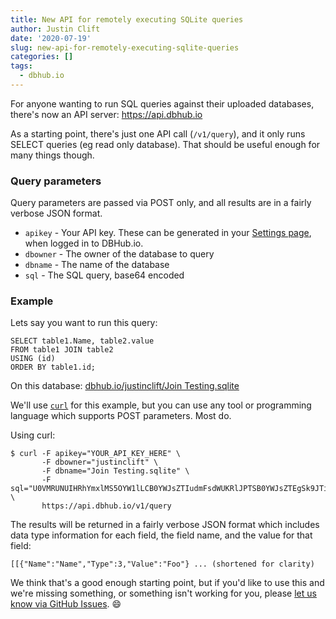 ```yaml
---
title: New API for remotely executing SQLite queries
author: Justin Clift
date: '2020-07-19'
slug: new-api-for-remotely-executing-sqlite-queries
categories: []
tags:
  - dbhub.io
---
```


For anyone wanting to run SQL queries against their uploaded databases, there's now an API server: https://api.dbhub.io

As a starting point, there's just one API call (`/v1/query`), and it only runs SELECT queries (eg read only database).  That should be useful enough for many things though.

### Query parameters

Query parameters are passed via POST only, and all results are in a fairly verbose JSON format.

* `apikey` - Your API key. These can be generated in your [Settings page](https://dbhub.io/pref), when logged in to DBHub.io.
* `dbowner` - The owner of the database to query
* `dbname` - The name of the database
* `sql` - The SQL query, base64 encoded


### Example

Lets say you want to run this query:

```
SELECT table1.Name, table2.value
FROM table1 JOIN table2
USING (id)
ORDER BY table1.id;
```         

On this database: [dbhub.io/justinclift/Join Testing.sqlite](https://dbhub.io/justinclift/Join%20Testing.sqlite)

We'll use [`curl`](https://curl.haxx.se) for this example, but you can use any tool or programming language which supports POST parameters.  Most do.

Using curl:

```
$ curl -F apikey="YOUR_API_KEY_HERE" \
       -F dbowner="justinclift" \
       -F dbname="Join Testing.sqlite" \
       -F sql="U0VMRUNUIHRhYmxlMS5OYW1lLCB0YWJsZTIudmFsdWUKRlJPTSB0YWJsZTEgSk9JTiB0YWJsZTIKVVNJTkcgKGlkKQpPUkRFUiBCWSB0YWJsZTEuaWQ7" \
       https://api.dbhub.io/v1/query
```

The results will be returned in a fairly verbose JSON format which includes data type information for each field, the field name, and the value for that field:

```
[[{"Name":"Name","Type":3,"Value":"Foo"} ... (shortened for clarity)
```

We think that's a good enough starting point, but if you'd like to use this and we're missing something, or something isn't working for you, please [let us know via GitHub Issues](https://github.com/sqlitebrowser/dbhub.io/issues). :smile: